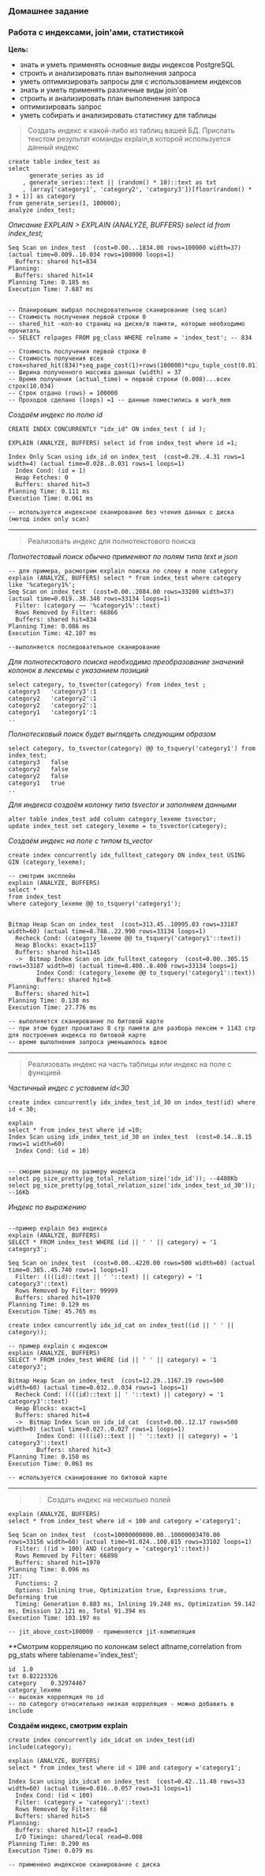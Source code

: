 ### Домашнее задание
### Работа с индексами, join'ами, статистикой

**Цель:**
* знать и уметь применять основные виды индексов PostgreSQL
* строить и анализировать план выполнения запроса
* уметь оптимизировать запросы для с использованием индексов
* знать и уметь применять различные виды join'ов
* строить и анализировать план выполенения запроса
* оптимизировать запрос
* уметь собирать и анализировать статистику для таблицы


> Создать индекс к какой-либо из таблиц вашей БД. Прислать текстом результат команды explain,в которой используется данный индекс

```
create table index_test as
select 
	  generate_series as id
	, generate_series::text || (random() * 10)::text as txt
    , (array['category1', 'category2', 'category3'])[floor(random() * 3 + 1)] as category
from generate_series(1, 100000);
analyze index_test;
```
*Описание EXPLAIN  > EXPLAIN (ANALYZE, BUFFERS) select id from index_test;*
```
Seq Scan on index_test  (cost=0.00...1834.00 rows=100000 width=37) (actual time=0.009..10.034 rows=100000 loops=1)
  Buffers: shared hit=834
Planning:
  Buffers: shared hit=14
Planning Time: 0.185 ms
Execution Time: 7.687 ms


-- Планировщик выбрал последовательное сканирование (seq scan)
-- Cтоимость послучения первой строки 0
-- shared_hit -кол-во страниц на диске/в памяти, которые необходимо прочитать 
-- SELECT relpages FROM pg_class WHERE relname = 'index_test'; -- 834 

-- Cтоимость послучения первой строки 0
-- Cтоимость получения всех сток=shared_hit(834)*seq_page_cost(1)+rows(100000)*cpu_tuple_cost(0.01)=1834
-- Ширина полученного массива данных (width) = 37
-- Время получения (actual_time) = первой строки (0.008)...всех строк(10.034)
-- Строк отдано (rows) = 100000
-- Проходов сделано (loops) =1 -- данные поместились в work_mem
```

*Создаём индекс по полю id*

```
CREATE INDEX CONCURRENTLY "idx_id" ON index_test ( id );

EXPLAIN (ANALYZE, BUFFERS) select id from index_test where id =1;

Index Only Scan using idx_id on index_test  (cost=0.29..4.31 rows=1 width=4) (actual time=0.028..0.031 rows=1 loops=1)
  Index Cond: (id = 1)
  Heap Fetches: 0
  Buffers: shared hit=3
Planning Time: 0.111 ms
Execution Time: 0.061 ms

-- используется индексное сканирование без чтения данных с диска (метод index only scan)
```

---

> Реализовать индекс для полнотекстового поиска



*Полнотестовый поиск обычно применяют по полям типа text и json*
```
-- для примера, расмотрим explain поиска по слову в поле category
explain (ANALYZE, BUFFERS) select * from index_test where category like '%category1%';
Seq Scan on index_test  (cost=0.00..2084.00 rows=33200 width=37) (actual time=0.019..38.348 rows=33134 loops=1)
  Filter: (category ~~ '%category1%'::text)
  Rows Removed by Filter: 66866
  Buffers: shared hit=834
Planning Time: 0.086 ms
Execution Time: 42.107 ms

--выполняется последовательное сканирование
```


*Для полнотесктового поиска необходимо преобразование значений колонок в лексемы с указанием позиций*
```
select category, to_tsvector(category) from index_test ;
category3	'category3':1
category2	'category2':1
category2	'category2':1
category1	'category1':1
..

```

*Полнотесковый поиск будет выглядеть следующим образом*


```
select category, to_tsvector(category) @@ to_tsquery('category1') from index_test;
category3	false
category2	false
category2	false
category1	true
..
```

*Для индекса создаём колонку типа tsvector и заполняем данными*
```
alter table index_test add column category_lexeme tsvector;
update index_test set category_lexeme = to_tsvector(category);
```

*Создаём индекс на поле с типом ts_vector*
```
create index concurrently idx_fulltext_category ON index_test USING GIN (category_lexeme);

-- смотрим эксплейн
explain (ANALYZE, BUFFERS)
select *
from index_test 
where category_lexeme @@ to_tsquery('category1');


Bitmap Heap Scan on index_test  (cost=313.45..10995.03 rows=33187 width=60) (actual time=8.788..22.990 rows=33134 loops=1)
  Recheck Cond: (category_lexeme @@ to_tsquery('category1'::text))
  Heap Blocks: exact=1137
  Buffers: shared hit=1145
  ->  Bitmap Index Scan on idx_fulltext_category  (cost=0.00..305.15 rows=33187 width=0) (actual time=8.400..8.400 rows=33134 loops=1)
        Index Cond: (category_lexeme @@ to_tsquery('category1'::text))
        Buffers: shared hit=8
Planning:
  Buffers: shared hit=1
Planning Time: 0.138 ms
Execution Time: 27.776 ms

-- выполняется сканирование по битовой карте
-- при этом будет прочитано 8 стр памяти для разбора лексем + 1143 стр для построения индекса по битовой карте
-- время выполнения запроса уменьшилось вдвое

```

---

> Реализовать индекс на часть таблицы или индекс на поле с функцией


*Частичный индес с устовием id<30*
```
create index concurrently idx_index_test_id_30 on index_test(id) where id < 30;

explain
select * from index_test where id =10;
Index Scan using idx_index_test_id_30 on index_test  (cost=0.14..8.15 rows=1 width=60)
  Index Cond: (id = 10)


-- сморим разницу по размеру индекса
select pg_size_pretty(pg_total_relation_size('idx_id')); --4408Kb
select pg_size_pretty(pg_total_relation_size('idx_index_test_id_30')); --16Kb
```

 
 
*Индекс по выражению*
```

--пример explain без индекса
explain (ANALYZE, BUFFERS)
SELECT * FROM index_test WHERE (id || ' ' || category) = '1 category3';

Seq Scan on index_test  (cost=0.00..4220.00 rows=500 width=60) (actual time=0.385..45.740 rows=1 loops=1)
  Filter: ((((id)::text || ' '::text) || category) = '1 category3'::text)
  Rows Removed by Filter: 99999
  Buffers: shared hit=1970
Planning Time: 0.129 ms
Execution Time: 45.765 ms

create index concurrently idx_id_cat on index_test((id || ' ' || category));

-- пример explain c индексом
explain (ANALYZE, BUFFERS)
SELECT * FROM index_test WHERE (id || ' ' || category) = '1 category3';

Bitmap Heap Scan on index_test  (cost=12.29..1167.19 rows=500 width=60) (actual time=0.032..0.034 rows=1 loops=1)
  Recheck Cond: ((((id)::text || ' '::text) || category) = '1 category3'::text)
  Heap Blocks: exact=1
  Buffers: shared hit=4
  ->  Bitmap Index Scan on idx_id_cat  (cost=0.00..12.17 rows=500 width=0) (actual time=0.027..0.027 rows=1 loops=1)
        Index Cond: ((((id)::text || ' '::text) || category) = '1 category3'::text)
        Buffers: shared hit=3
Planning Time: 0.150 ms
Execution Time: 0.063 ms

-- используется сканирование по битовой карте
```

---
>> Создать индекс на несколько полей

```
explain (ANALYZE, BUFFERS)
select * from index_test where id < 100 and category ='category1';

Seq Scan on index_test  (cost=10000000000.00..10000003470.00 rows=33156 width=60) (actual time=91.024..100.815 rows=33102 loops=1)
  Filter: ((id > 100) AND (category = 'category1'::text))
  Rows Removed by Filter: 66898
  Buffers: shared hit=1970
Planning Time: 0.096 ms
JIT:
  Functions: 2
  Options: Inlining true, Optimization true, Expressions true, Deforming true
  Timing: Generation 0.883 ms, Inlining 19.248 ms, Optimization 59.142 ms, Emission 12.121 ms, Total 91.394 ms
Execution Time: 103.197 ms

-- jit_above_cost>100000 - применяется jit-компиляция
```

**Смотрим корреляцию по колонкам
select attname,correlation  from pg_stats where tablename='index_test';
```
id	1.0
txt	0.82223326
category	0.32974467
category_lexeme	
-- высокая корреляция по id
-- по category относительно низкая корреляция - можно добавить в include
```

**Создаём индекс, смотрим explain**
```
create index concurrently idx_idcat on index_test(id) include(category);

explain (ANALYZE, BUFFERS)
select * from index_test where id < 100 and category ='category1';

Index Scan using idx_idcat on index_test  (cost=0.42..11.40 rows=33 width=60) (actual time=0.016..0.057 rows=31 loops=1)
  Index Cond: (id < 100)
  Filter: (category = 'category1'::text)
  Rows Removed by Filter: 68
  Buffers: shared hit=5
Planning:
  Buffers: shared hit=17 read=1
  I/O Timings: shared/local read=0.008
Planning Time: 0.290 ms
Execution Time: 0.079 ms

-- применено индексное сканирование с диска
```


